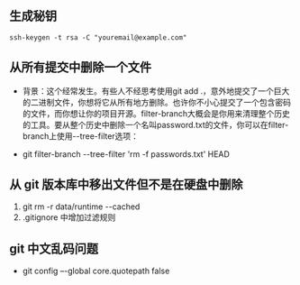 ## 生成秘钥
```
ssh-keygen -t rsa -C "youremail@example.com"

```


## 从所有提交中删除一个文件
* 背景：这个经常发生。有些人不经思考使用git add .，意外地提交了一个巨大的二进制文件，你想将它从所有地方删除。也许你不小心提交了一个包含密码的文件，而你想让你的项目开源。filter-branch大概会是你用来清理整个历史的工具。要从整个历史中删除一个名叫password.txt的文件，你可以在filter-branch上使用--tree-filter选项：

* git filter-branch --tree-filter 'rm -f passwords.txt' HEAD


## 从 git 版本库中移出文件但不是在硬盘中删除

1. git rm -r data/runtime --cached
2. .gitignore 中增加过滤规则


## git 中文乱码问题
* git config –-global core.quotepath false


